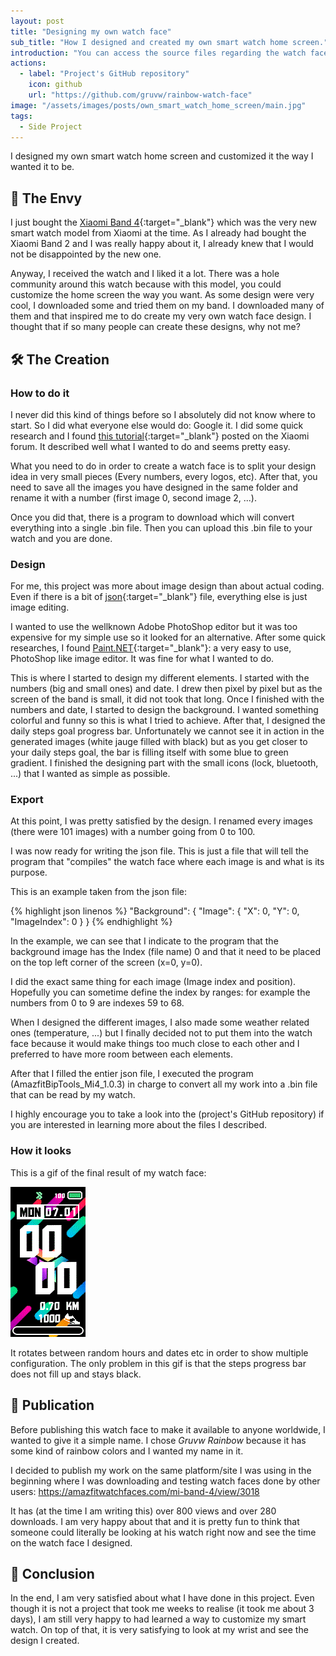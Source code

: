 ```yaml
---
layout: post
title: "Designing my own watch face"
sub_title: "How I designed and created my own smart watch home screen."
introduction: "You can access the source files regarding the watch face on the following GitHub repository:"
actions:
  - label: "Project's GitHub repository"
    icon: github
    url: "https://github.com/gruvw/rainbow-watch-face"
image: "/assets/images/posts/own_smart_watch_home_screen/main.jpg"
tags:
  - Side Project
---
```


I designed my own smart watch home screen and customized it the way I wanted it to be.

## 💎 The Envy

I just bought the [Xiaomi Band 4](https://www.mi.com/en/mi-smart-band-4/){:target="_blank"} which was the very new smart watch model from Xiaomi at the time. As I already had bought the Xiaomi Band 2 and I was really happy about it, I already knew that I would not be disappointed by the new one.

Anyway, I received the watch and I liked it a lot. There was a hole community around this watch because with this model, you could customize the home screen the way you want. As some design were very cool, I downloaded some and tried them on my band. I downloaded many of them and that inspired me to do create my very own watch face design. I thought that if so many people can create these designs, why not me?

## 🛠 The Creation

### How to do it

I never did this kind of things before so I absolutely did not know where to start. So I did what everyone else would do: Google it. I did some quick research and I found [this tutorial](https://c.mi.com/thread-2281025-1-0.html){:target="_blank"} posted on the Xiaomi forum. It described well what I wanted to do and seems pretty easy.

What you need to do in order to create a watch face is to split your design idea in very small pieces (Every numbers, every logos, etc). After that, you need to save all the images you have designed in the same folder and rename it with a number (first image 0, second image 2, ...).

Once you did that, there is a program to download which will convert everything into a single .bin file. Then you can upload this .bin file to your watch and you are done.

### Design

For me, this project was more about image design than about actual coding.
Even if there is a bit of [json](https://fr.wikipedia.org/wiki/JavaScript_Object_Notation){:target="_blank"} file, everything else is just image editing.

I wanted to use the wellknown Adobe PhotoShop editor but it was too expensive for my simple use so it looked for an alternative.
After some quick researches, I found [Paint.NET](https://www.getpaint.net/){:target="_blank"}: a very easy to use, PhotoShop like image editor. It was fine for what I wanted to do.

This is where I started to design my different elements. I started with the numbers (big and small ones) and date. I drew then pixel by pixel but as the screen of the band is small, it did not took that long.
Once I finished with the numbers and date, I started to design the background. I wanted something colorful and funny so this is what I tried to achieve.
After that, I designed the daily steps goal progress bar. Unfortunately we cannot see it in action in the generated images (white jauge filled with black) but as you get closer to your daily steps goal, the bar is filling itself with some blue to green gradient.
I finished the designing part with the small icons (lock, bluetooth, ...) that I wanted as simple as possible.

### Export

At this point, I was pretty satisfied by the design. I renamed every images (there were 101 images) with a number going from 0 to 100.

I was now ready for writing the json file. This is just a file that will tell the program that "compiles" the watch face where each image is and what is its purpose.

This is an example taken from the json file:

{% highlight json linenos %}
"Background": {
  "Image": {
    "X": 0,
    "Y": 0,
    "ImageIndex": 0
  }
}
{% endhighlight %}

In the example, we can see that I indicate to the program that the background image has the Index (file name) 0 and that it need to be placed on the top left corner of the screen (x=0, y=0).

I did the exact same thing for each image (Image index and position). Hopefully you can sometime define the index by ranges: for example the numbers from 0 to 9 are indexes 59 to 68.

When I designed the different images, I also made some weather related ones (temperature, ...) but I finally decided not to put them into the watch face because it would make things too much close to each other and I preferred to have more room between each elements.

After that I filled the entier json file, I executed the program (AmazfitBipTools_Mi4_1.0.3) in charge to convert all my work into a .bin  file that can be read by my watch.

I highly encourage you to take a look into the (project's GitHub repository) if you are interested in learning more about the files I described.

### How it looks

This is a gif of the final result of my watch face:

![Watch face animated gif](https://raw.githubusercontent.com/gruvw/rainbow-watch-face/master/Gruvw_en_wf_packed_animated.gif)

It rotates between random hours and dates etc in order to show multiple configuration. The only problem in this gif is that the steps progress bar does not fill up and stays black.

## 🚀 Publication

Before publishing this watch face to make it available to anyone worldwide, I wanted to give it a simple name. I chose _Gruvw Rainbow_ because it has some kind of rainbow colors and I wanted my name in it.

I decided to publish my work on the same platform/site I was using in the beginning where I was downloading and testing watch faces done by other users: <https://amazfitwatchfaces.com/mi-band-4/view/3018>

It has (at the time I am writing this) over 800 views and over 280 downloads. I am very happy about that and it is pretty fun to think that someone could literally be looking at his watch right now and see the time on the watch face I designed.

## 📄 Conclusion

In the end, I am very satisfied about what I have done in this project. Even though it is not a project that took me weeks to realise (it took me about 3 days), I am still very happy to had learned a way to customize my smart watch. On top of that, it is very satisfying to look at my wrist and see the design I created.
